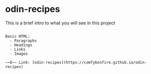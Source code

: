 # odin-recipes

This is a brief intro to what you will see in this project

~~~~~~~~~~[O]~~~~~~~~~~ 

Basic HTML:
  - Paragraphs
  - Headings
  - Links
  - Images

~~O~~ Link: [odin-recipes](https://comfybonfire.github.io/odin-recipes)